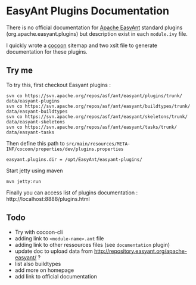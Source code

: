 EasyAnt Plugins Documentation
=============================

There is no official documentation for [Apache EasyAnt](http://ant.apache.org/easyant/) standard plugins (org.apache.easyant.plugins) but description exist in each `module.ivy` file.

I quickly wrote  a [cocoon](http://cocoon.apache.org/) sitemap and two xslt file to generate documentation for these plugins.

Try me
------

To try this, first checkout Easyant plugins  :

    svn co https://svn.apache.org/repos/asf/ant/easyant/plugins/trunk/ data/easyant-plugins
    svn co https://svn.apache.org/repos/asf/ant/easyant/buildtypes/trunk/ data/easyant-buildtypes
    svn co https://svn.apache.org/repos/asf/ant/easyant/skeletons/trunk/ data/easyant-skeletons
    svn co https://svn.apache.org/repos/asf/ant/easyant/tasks/trunk/ data/easyant-tasks

Then define this path to `src/main/resources/META-INF/cocoon/properties/dev/plugins.properties`

    easyant.plugins.dir = /opt/EasyAnt/easyant-plugins/


Start jetty using maven

    mvn jetty:run

Finally you can access list of plugins documentation : http://localhost:8888/plugins.html


Todo
----

-    Try with cocoon-cli
-    adding link to `<module-name>.ant` file
-    adding link to other ressources files (see `documentation` plugin)
-    update doc to upload data from http://repository.easyant.org/apache-easyant/ ?
-    list also buildtypes
-    add more on homepage
-    add link to official documentation